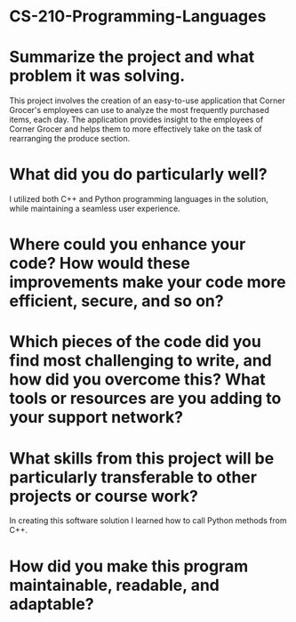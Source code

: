 # CS-210-Programming-Languages

# Summarize the project and what problem it was solving.
This project involves the creation of an easy-to-use application that Corner Grocer's employees can use to analyze the most frequently purchased items, each day. The application provides insight to the employees of Corner Grocer and helps them to more effectively take on the task of rearranging the produce section.

# What did you do particularly well?
I utilized both C++ and Python programming languages in the solution, while maintaining a seamless user experience.

# Where could you enhance your code? How would these improvements make your code more efficient, secure, and so on?


# Which pieces of the code did you find most challenging to write, and how did you overcome this? What tools or resources are you adding to your support network?


# What skills from this project will be particularly transferable to other projects or course work?
In creating this software solution I learned how to call Python methods from C++.


# How did you make this program maintainable, readable, and adaptable?

